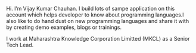 Hi. I’m Vijay Kumar Chauhan. I build lots of sampe application on this account which helps developer to know about programming languages.I also like to do hand dust on new programming languages and share it with by creating demo examples, blogs or trainings.

I work at Maharashtra Knowledge Corporation Limitted (MKCL) as a Senior Tech Lead. 
